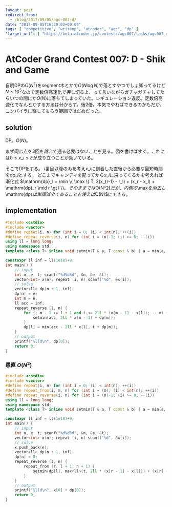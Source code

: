 ```yaml
---
layout: post
redirect_from:
  - /blog/2017/09/05/agc-007-d/
date: "2017-09-05T16:30:03+09:00"
tags: [ "competitive", "writeup", "atcoder", "agc", "dp" ]
"target_url": [ "https://beta.atcoder.jp/contests/agc007/tasks/agc007_d" ]
---
```


# AtCoder Grand Contest 007: D - Shik and Game

自明DPの$O(N^2)$をsegment木とかで$O(N \log N)$で落とすやつでしょ知ってるけど$N \le 10^5$なので定数倍高速化で押し切るよ、って言いながらガチャガチャしてたらいつの間にか$O(N)$に落ちてしまっていた。レギュレーション違反。定数倍高速化でなんとかする方法は分からず。後$2$倍。本気でやればできるのかもだが、コンパイラに察してもらう範囲ではだめだった。

## solution

DP。$O(N)$。

まず同じ点を$3$回を越えて通る必要はないことを見る。図を書けばすぐ。これには$0 \le x\_i \le E$が成り立つことが効いている。

そこでDPをする。
$i$番目以降のみを考え$x\_i$に到着した直後から必要な最短時間を$\mathrm{dp}\_i$とする。
どこまでキャンディを配ってから$x\_i$に戻ってくるかを考えれば漸化式 $\mathrm{dp}\_l = \min \\{ \max \\{ T, 2(x\_{r-1} - r\_l) + (x\_r - x\_l) + \mathrm{dp}\_r \mid r \gt l \\}$。
そのままでは$O(N^2)$だが、内側の$\max$を消去し$\mathrm{dp}$は単調減少であることを使えば$O(N)$にできる。

## implementation

``` c++
#include <cstdio>
#include <vector>
#define repeat(i, n) for (int i = 0; (i) < int(n); ++(i))
#define repeat_reverse(i, n) for (int i = (n)-1; (i) >= 0; --(i))
using ll = long long;
using namespace std;
template <class T> inline void setmin(T & a, T const & b) { a = min(a, b); }

constexpr ll inf = ll(1e18)+9;
int main() {
    // input
    int n, e, t; scanf("%d%d%d", &n, &e, &t);
    vector<int> x(n); repeat (i, n) scanf("%d", &x[i]);
    // solve
    vector<ll> dp(n + 1, inf);
    dp[n] = e;
    int m = n;
    ll acc = inf;
    repeat_reverse (l, n) {
        for (; m - 1 >= l + 1 and t <= 2ll * (x[m - 1] - x[l]); -- m) {
            setmin(acc, 2ll * x[m - 1] + dp[m]);
        }
        dp[l] = min(acc - 2ll * x[l], t + dp[m]);
    }
    // output
    printf("%lld\n", dp[0]);
    return 0;
}
```

### 愚直 $O(N^2)$

``` c++
#include <cstdio>
#include <vector>
#define repeat(i, n) for (int i = 0; (i) < int(n); ++(i))
#define repeat_from(i, m, n) for (int i = (m); (i) < int(n); ++(i))
#define repeat_reverse(i, n) for (int i = (n)-1; (i) >= 0; --(i))
using ll = long long;
using namespace std;
template <class T> inline void setmin(T & a, T const & b) { a = min(a, b); }

constexpr ll inf = ll(1e18)+9;
int main() {
    // input
    int n, e, t; scanf("%d%d%d", &n, &e, &t);
    vector<int> x(n); repeat (i, n) scanf("%d", &x[i]);
    // solve
    x.push_back(e);
    vector<ll> dp(n + 1, inf);
    dp[n] = 0;
    repeat_reverse (l, n) {
        repeat_from (r, l + 1, n + 1) {
            setmin(dp[l], max<ll>(t, 2ll * (x[r - 1] - x[l])) + (x[r] - x[l]) + dp[r]);
        }
    }
    // output
    printf("%lld\n", x[0] + dp[0]);
    return 0;
}
```
